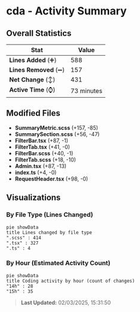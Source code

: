 # cda - Activity Summary 

## Overall Statistics

| Stat                   | Value                                                             |
| ---------------------- | ----------------------------------------------------------------- |
| **Lines Added** (➕)   | 588                                          |
| **Lines Removed** (➖) | 157                                        |
| **Net Change** (↕)    | 431                |
| **Active Time** (⌚)   | 73 minutes |


## Modified Files
- **SummaryMetric.scss** (+157, -85)
- **SummarySection.scss** (+56, -47)
- **FilterBar.tsx** (+87, -1)
- **FilterTab.tsx** (+41, -0)
- **FilterBar.scss** (+40, -1)
- **FilterTab.scss** (+18, -10)
- **Admin.tsx** (+87, -13)
- **index.ts** (+4, -0)
- **RequestHeader.tsx** (+98, -0)

## Visualizations

### By File Type (Lines Changed)

```mermaid
pie showData
title Lines changed by file type
".scss" : 414
".tsx" : 327
".ts" : 4
```

### By Hour (Estimated Activity Count)

```mermaid
pie showData
title Coding activity by hour (count of changes)
"14h" : 28
"15h" : 35
```


> **Last Updated:** 02/03/2025, 15:31:50